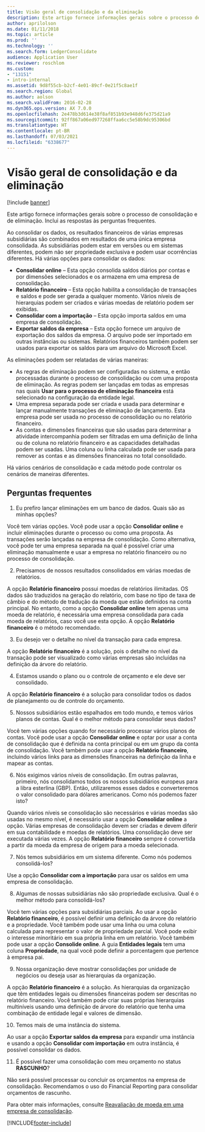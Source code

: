 ```yaml
---
title: Visão geral de consolidação e da eliminação
description: Este artigo fornece informações gerais sobre o processo de consolidação e de eliminação. Inclui as respostas às perguntas frequentes.
author: aprilolson
ms.date: 01/11/2018
ms.topic: article
ms.prod: ''
ms.technology: ''
ms.search.form: LedgerConsolidate
audience: Application User
ms.reviewer: roschlom
ms.custom:
- "13151"
- intro-internal
ms.assetid: 9d8f55cb-b2cf-4e01-89cf-0e21f5c8ae1f
ms.search.region: Global
ms.author: aolson
ms.search.validFrom: 2016-02-28
ms.dyn365.ops.version: AX 7.0.0
ms.openlocfilehash: 2e478b3d614e38f8af851b93e948d6fe375d21a9
ms.sourcegitcommit: 92ff867a06ed977268ffaa6cc5e58b9dc95306bd
ms.translationtype: HT
ms.contentlocale: pt-BR
ms.lasthandoff: 07/03/2021
ms.locfileid: "6338677"
---
```

# <a name="consolidation-and-elimination-overview"></a>Visão geral de consolidação e da eliminação

[!include [banner](../includes/banner.md)]

Este artigo fornece informações gerais sobre o processo de consolidação e de eliminação. Inclui as respostas às perguntas frequentes.

Ao consolidar os dados, os resultados financeiros de várias empresas subsidiárias são combinados em resultados de uma única empresa consolidada. As subsidiárias podem estar em versões ou em sistemas diferentes, podem não ser propriedade exclusiva e podem usar ocorrências diferentes. Há várias opções para consolidar os dados:

-   **Consolidar online** – Esta opção consolida saldos diários por contas e por dimensões selecionados e os armazena em uma empresa de consolidação.
-   **Relatório financeiro** – Esta opção habilita a consolidação de transações e saldos e pode ser gerada a qualquer momento. Vários níveis de hierarquias podem ser criados e várias moedas de relatório podem ser exibidas.
-   **Consolidar com a importação** – Esta opção importa saldos em uma empresa de consolidação.
-   **Exportar saldos da empresa** – Esta opção fornece um arquivo de exportação dos saldos da empresa. O arquivo pode ser importado em outras instâncias ou sistemas. Relatórios financeiros também podem ser usados para exportar os saldos para um arquivo do Microsoft Excel.

As eliminações podem ser relatadas de várias maneiras:

-   As regras de eliminação podem ser configuradas no sistema, e então processadas durante o processo de consolidação ou com uma proposta de eliminação. As regras podem ser lançadas em todas as empresas nas quais **Usar para o processo de eliminação financeira** está selecionado na configuração da entidade legal.
-   Uma empresa separada pode ser criada e usada para determinar e lançar manualmente transações de eliminação de lançamento. Esta empresa pode ser usada no processo de consolidação ou no relatório financeiro.
-   As contas e dimensões financeiras que são usadas para determinar a atividade intercompanhia podem ser filtradas em uma definição de linha ou de coluna no relatório financeiro e as capacidades detalhadas podem ser usadas. Uma coluna ou linha calculada pode ser usada para remover as contas e as dimensões financeiras no total consolidado.

Há vários cenários de consolidação e cada método pode controlar os cenários de maneiras diferentes.

## <a name="frequently-asked-questions"></a>Perguntas frequentes
1.  Eu prefiro lançar eliminações em um banco de dados. Quais são as minhas opções?

Você tem várias opções. Você pode usar a opção **Consolidar online** e incluir eliminações durante o processo ou como uma proposta. As transações serão lançadas na empresa de consolidação. Como alternativa, você pode ter uma empresa separada na qual é possível criar uma eliminação manualmente e usar a empresa no relatório financeiro ou no processo de consolidação.

2.  Precisamos de nossos resultados consolidados em várias moedas de relatórios.

A opção **Relatório financeiro** possui moedas de relatórios ilimitadas. OS dados são traduzidos na geração do relatório, com base no tipo de taxa de câmbio e do método de tradução da moeda que estão definidos na conta principal. No entanto, como a opção **Consolidar online** tem apenas uma moeda de relatório, é necessária uma empresa consolidada para cada moeda de relatórios, caso você use esta opção. A opção **Relatório financeiro** é o método recomendado.

3.  Eu desejo ver o detalhe no nível da transação para cada empresa.

A opção **Relatório financeiro** é a solução, pois o detalhe no nível da transação pode ser visualizado como várias empresas são incluídas na definição da árvore do relatório.

4.  Estamos usando o plano ou o controle de orçamento e ele deve ser consolidado.

A opção **Relatório financeiro** é a solução para consolidar todos os dados de planejamento ou de controle do orçamento.

5.  Nossos subsidiários estão espalhados em todo mundo, e temos vários planos de contas. Qual é o melhor método para consolidar seus dados?

Você tem várias opções quando for necessário processar vários planos de contas. Você pode usar a opção **Consolidar online** e optar por usar a conta de consolidação que é definida na conta principal ou em um grupo da conta de consolidação. Você também pode usar a opção **Relatório financeiro**, incluindo vários links para as dimensões financeiras na definição da linha e mapear as contas.

6.  Nós exigimos vários níveis de consolidação. Em outras palavras, primeiro, nós consolidamos todos os nossos subsidiários europeus para a libra esterlina (GBP). Então, utilizaremos esses dados e converteremos o valor consolidado para dólares americanos. Como nós podemos fazer isto?

Quando vários níveis se consolidação são necessários e várias moedas são usadas no mesmo nível, é necessário usar a opção **Consolidar online** a opção. Várias empresas de consolidação devem ser criadas e devem diferir em sua contabilidade e moedas de relatórios. Uma consolidação deve ser executada várias vezes. A opção **Relatório financeiro** sempre é convertida a partir da moeda da empresa de origem para a moeda selecionada.

7.  Nós temos subsidiários em um sistema diferente. Como nós podemos consolidá-los?

Use a opção **Consolidar com a importação** para usar os saldos em uma empresa de consolidação.

8.  Algumas de nossas subsidiárias não são propriedade exclusiva. Qual é o melhor método para consolidá-los?

Você tem várias opções para subsidiárias parciais. Ao usar a opção **Relatório financeiro**, é possível definir uma definição da árvore do relatório e a propriedade. Você também pode usar uma linha ou uma coluna calculada para representar o valor de propriedade parcial. Você pode exibir o interesse minoritário em sua própria linha em um relatório. Você também pode usar a opção **Consolide online**. A guia **Entidades legais** tem uma coluna **Propriedade**, na qual você pode definir a porcentagem que pertence à empresa pai.

9.  Nossa organização deve mostrar consolidações por unidade de negócios ou deseja usar as hierarquias da organização.

A opção **Relatório financeiro** é a solução. As hierarquias da organização que têm entidades legais ou dimensões financeiras podem ser descritas no relatório financeiro. Você também pode criar suas próprias hierarquias multiníveis usando uma definição de árvore do relatório que tenha uma combinação de entidade legal e valores de dimensão.

10. Temos mais de uma instância do sistema.

Ao usar a opção **Exportar saldos da empresa** para expandir uma instância e usando a opção **Consolidar com importação** em outra instância, é possível consolidar os dados.

11. É possível fazer uma consolidação com meu orçamento no status **RASCUNHO**? 
            
Não será possível processar ou concluir os orçamentos na empresa de consolidação. Recomendamos o uso do Financial Reporting para consolidar orçamentos de rascunho.

Para obter mais informações, consulte [Reavaliação de moeda em uma empresa de consolidação](../general-ledger/currency-revaluation-consolidation-company.md).




[!INCLUDE[footer-include](../../includes/footer-banner.md)]